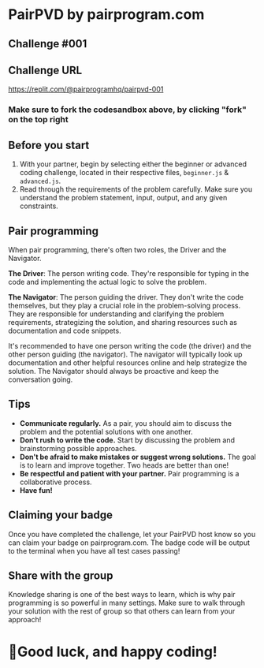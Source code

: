 # PairPVD by pairprogram.com

## Challenge #001

## Challenge URL
https://replit.com/@pairprogramhq/pairpvd-001

### Make sure to fork the codesandbox above, by clicking "fork" on the top right

## Before you start
1. With your partner, begin by selecting either the beginner or advanced coding challenge, located in their respective files, `beginner.js` & `advanced.js`.
2. Read through the requirements of the problem carefully. Make sure you understand the problem statement, input, output, and any given constraints.

## Pair programming
When pair programming, there's often two roles, the Driver and the Navigator.

**The Driver**: The person writing code. They're responsible for typing in the code and implementing the actual logic to solve the problem.

**The Navigator**: The person guiding the driver. They don't write the code themselves, but they play a crucial role in the problem-solving process. They are responsible for understanding and clarifying the problem requirements, strategizing the solution, and sharing resources such as documentation and code snippets.

It's recommended to have one person writing the code (the driver) and the other person guiding (the navigator). The navigator will typically look up documentation and other helpful resources online and help strategize the solution. The Navigator should always be proactive and keep the conversation going.

## Tips
- **Communicate regularly.** As a pair, you should aim to discuss the problem and the potential solutions with one another.
- **Don't rush to write the code.** Start by discussing the problem and brainstorming possible approaches.
- **Don't be afraid to make mistakes or suggest wrong solutions.** The goal is to learn and improve together. Two heads are better than one!
- **Be respectful and patient with your partner.** Pair programming is a collaborative process.
- **Have fun!**

## Claiming your badge
Once you have completed the challenge, let your PairPVD host know so you can claim your badge on pairprogram.com. The badge code will be output to the terminal when you have all test cases passing!

## Share with the group
Knowledge sharing is one of the best ways to learn, which is why pair programming is so powerful in many settings. Make sure to walk through your solution with the rest of group so that others can learn from your approach!

# 🎉Good luck, and happy coding!
